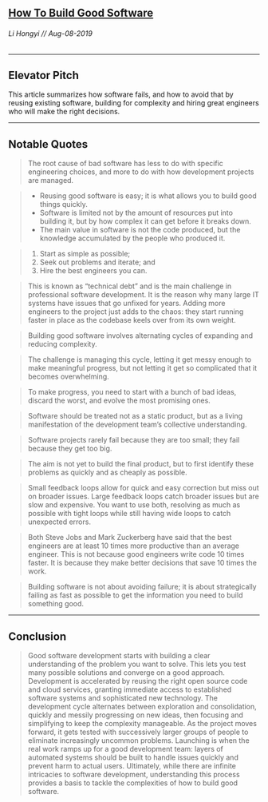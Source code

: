 ## [How To Build Good Software](https://www.csc.gov.sg/articles/how-to-build-good-software)
###### Li Hongyi // Aug-08-2019
---

Elevator Pitch
------ 
This article summarizes how software fails, and how to avoid that by reusing existing software, building for complexity and hiring great engineers who will make the right decisions. 

------ 

Notable Quotes
------ 

> The root cause of bad software has less to do with specific engineering choices, and more to do with how development projects are managed.


> * Reusing good software is easy; it is what allows you to build good things quickly.
> * Software is limited not by the amount of resources put into building it, but by how complex it can get before it breaks down.
> * The main value in software is not the code produced, but the knowledge accumulated by the people who produced it.

> 1. Start as simple as possible;
> 2. Seek out problems and iterate; and
> 3. Hire the best engineers you can.

> This is known as “technical debt” and is the main challenge in professional software development. It is the reason why many large IT systems have issues that go unfixed for years. Adding more engineers to the project just adds to the chaos: they start running faster in place as the codebase keels over from its own weight.

> Building good software involves alternating cycles of expanding and reducing complexity.

> The challenge is managing this cycle, letting it get messy enough to make meaningful progress, but not letting it get so complicated that it becomes overwhelming.

> To make progress, you need to start with a bunch of bad ideas, discard the worst, and evolve the most promising ones.

> Software should be treated not as a static product, but as a living manifestation of the development team’s collective understanding.

> Software projects rarely fail because they are too small; they fail because they get too big.

>  The aim is not yet to build the final product, but to first identify these problems as quickly and as cheaply as possible.

> Small feedback loops allow for quick and easy correction but miss out on broader issues. Large feedback loops catch broader issues but are slow and expensive. You want to use both, resolving as much as possible with tight loops while still having wide loops to catch unexpected errors.

> Both Steve Jobs and Mark Zuckerberg have said that the best engineers are at least 10 times more productive than an average engineer. This is not because good engineers write code 10 times faster. It is because they make better decisions that save 10 times the work.

> Building software is not about avoiding failure; it is about strategically failing as fast as possible to get the information you need to build something good.

--- 

Conclusion
------

> Good software development starts with building a clear understanding of the problem you want to solve. This lets you test many possible solutions and converge on a good approach. Development is accelerated by reusing the right open source code and cloud services, granting immediate access to established software systems and sophisticated new technology. The development cycle alternates between exploration and consolidation, quickly and messily progressing on new ideas, then focusing and simplifying to keep the complexity manageable. As the project moves forward, it gets tested with successively larger groups of people to eliminate increasingly uncommon problems. Launching is when the real work ramps up for a good development team: layers of automated systems should be built to handle issues quickly and prevent harm to actual users. Ultimately, while there are infinite intricacies to software development, understanding this process provides a basis to tackle the complexities of how to build good software.